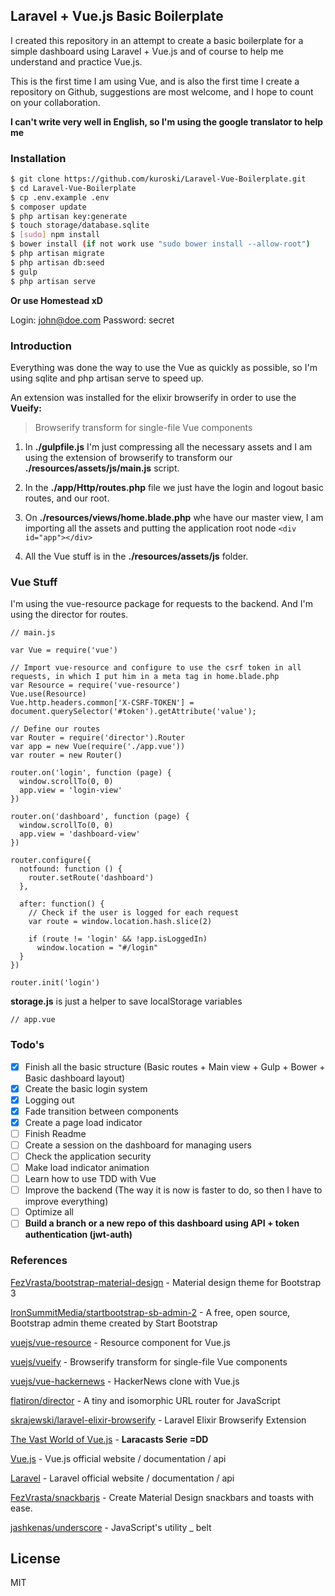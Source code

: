 ## Laravel + Vue.js Basic Boilerplate

I created this repository in an attempt to create a basic boilerplate for a simple dashboard using Laravel + Vue.js and of course to help me understand and practice Vue.js.

This is the first time I am using Vue, and is also the first time I create a repository on Github, suggestions are most welcome, and I hope to count on your collaboration.

**I can't write very well in English, so I'm using the google translator to help me**

### Installation

```sh
$ git clone https://github.com/kuroski/Laravel-Vue-Boilerplate.git
$ cd Laravel-Vue-Boilerplate
$ cp .env.example .env
$ composer update
$ php artisan key:generate
$ touch storage/database.sqlite
$ [sudo] npm install
$ bower install (if not work use "sudo bower install --allow-root")
$ php artisan migrate
$ php artisan db:seed
$ gulp
$ php artisan serve
```

**Or use Homestead xD**

Login: john@doe.com
Password: secret

### Introduction

Everything was done the way to use the Vue as quickly as possible, so I'm using sqlite and php artisan serve to speed up.

An extension was installed for the elixir browserify in order to use the **Vueify:**

> Browserify transform for single-file Vue components

1. In **./gulpfile.js** I'm just compressing all the necessary assets and I am using the extension of browserify to transform our **./resources/assets/js/main.js** script.

2. In the **./app/Http/routes.php** file we just have the login and logout basic routes, and our root.

3. On **./resources/views/home.blade.php** whe have our master view, I am importing all the assets and putting the application root node ``` <div id="app"></div> ```

4. All the Vue stuff is in the **./resources/assets/js** folder.

### Vue Stuff

I'm using the vue-resource package for requests to the backend.
And I'm using the director for routes.

``` 
// main.js

var Vue = require('vue')

// Import vue-resource and configure to use the csrf token in all requests, in which I put him in a meta tag in home.blade.php
var Resource = require('vue-resource')
Vue.use(Resource)
Vue.http.headers.common['X-CSRF-TOKEN'] = document.querySelector('#token').getAttribute('value');

// Define our routes
var Router = require('director').Router
var app = new Vue(require('./app.vue'))
var router = new Router()

router.on('login', function (page) {
  window.scrollTo(0, 0)
  app.view = 'login-view'
})
 
router.on('dashboard', function (page) {
  window.scrollTo(0, 0)
  app.view = 'dashboard-view'
})
 
router.configure({
  notfound: function () {
    router.setRoute('dashboard')
  },

  after: function() {
    // Check if the user is logged for each request
    var route = window.location.hash.slice(2)
        
    if (route != 'login' && !app.isLoggedIn)
      window.location = "#/login"
  }
})
 
router.init('login')
```

**storage.js** is just a helper to save localStorage variables

``` 
// app.vue
```

### Todo's

- [x] Finish all the basic structure (Basic routes + Main view + Gulp + Bower + Basic dashboard layout)
- [x] Create the basic login system
- [x] Logging out
- [x] Fade transition between components
- [x] Create a page load indicator
- [ ] Finish Readme
- [ ] Create a session on the dashboard for managing users
- [ ] Check the application security
- [ ] Make load indicator animation
- [ ] Learn how to use TDD with Vue
- [ ] Improve the backend (The way it is now is faster to do, so then I have to improve everything)
- [ ] Optimize all
- [ ] **Build a branch or a new repo of this dashboard using API + token authentication (jwt-auth)**

### References

[FezVrasta/bootstrap-material-design] - Material design theme for Bootstrap 3

[IronSummitMedia/startbootstrap-sb-admin-2] - A free, open source, Bootstrap admin theme created by Start Bootstrap

[vuejs/vue-resource] - Resource component for Vue.js

[vuejs/vueify] - Browserify transform for single-file Vue components

[vuejs/vue-hackernews] - HackerNews clone with Vue.js

[flatiron/director] - A tiny and isomorphic URL router for JavaScript

[skrajewski/laravel-elixir-browserify] - Laravel Elixir Browserify Extension

[The Vast World of Vue.js] - **Laracasts Serie =DD**

[Vue.js] - Vue.js official website / documentation / api

[Laravel] - Laravel official website / documentation / api

[FezVrasta/snackbarjs] - Create Material Design snackbars and toasts with ease.

[jashkenas/underscore] - JavaScript's utility _ belt

License
----

MIT

[FezVrasta/bootstrap-material-design]:https://github.com/FezVrasta/bootstrap-material-design
[IronSummitMedia/startbootstrap-sb-admin-2]:https://github.com/IronSummitMedia/startbootstrap-sb-admin-2
[vuejs/vue-resource]:https://github.com/vuejs/vue-resource
[vuejs/vueify]:https://github.com/vuejs/vueify
[vuejs/vue-hackernews]:https://github.com/vuejs/vue-hackernews
[flatiron/director]:https://github.com/flatiron/director
[skrajewski/laravel-elixir-browserify]:https://github.com/skrajewski/laravel-elixir-browserify
[The Vast World of Vue.js]:https://laracasts.com/series/learning-vuejs
[Vue.js]:http://vuejs.org/
[Laravel]:http://laravel.com/docs/5.1
[FezVrasta/snackbarjs]:https://github.com/FezVrasta/snackbarjs
[jashkenas/underscore]:https://github.com/jashkenas/underscore
